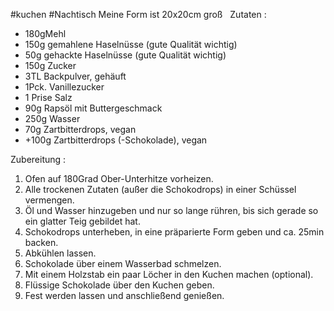 #kuchen #Nachtisch 
Meine Form ist 20x20cm groß  
Zutaten :
- 180gMehl  
- 150g gemahlene Haselnüsse (gute Qualität wichtig)  
- 50g gehackte Haselnüsse (gute Qualität wichtig)  
- 150g Zucker  
- 3TL Backpulver, gehäuft  
- 1Pck. Vanillezucker  
- 1 Prise Salz  
- 90g Rapsöl mit Buttergeschmack  
- 250g Wasser  
- 70g Zartbitterdrops, vegan  
- +100g Zartbitterdrops (-Schokolade), vegan  
  
Zubereitung :
1. Ofen auf 180Grad Ober-Unterhitze vorheizen.  
2. Alle trockenen Zutaten (außer die Schokodrops) in einer Schüssel vermengen.  
3. Öl und Wasser hinzugeben und nur so lange rühren, bis sich gerade so ein glatter Teig gebildet hat.  
4. Schokodrops unterheben, in eine präparierte Form geben und ca. 25min backen.  
5. Abkühlen lassen.  
6. Schokolade über einem Wasserbad schmelzen.  
7. Mit einem Holzstab ein paar Löcher in den Kuchen machen (optional).  
8. Flüssige Schokolade über den Kuchen geben.  
9. Fest werden lassen und anschließend genießen.